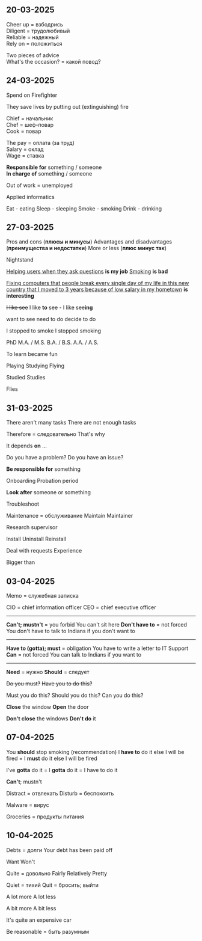 
## 20-03-2025

Cheer up = взбодрись  
Diligent = трудолюбивый  
Reliable = надежный  
	Rely on = положиться  

Two pieces of advice  
What's the occasion? = какой повод?  

## 24-03-2025

Spend on 
Firefighter

They save lives by putting out (extinguishing) fire

Chief = начальник  
Chef = шеф-повар  
Cook = повар  

The pay = оплата (за труд)  
Salary = оклад  
Wage = ставка  

**Responsible for** something / someone  
**In charge of** something / someone  

Out of work = unemployed 

Applied informatics 

Eat - eating
Sleep - sleeping 
Smoke - smoking
Drink - drinking

## 27-03-2025

Pros and cons (**плюсы и минусы**)
Advantages and disadvantages (**преимущества и недостатки**)
More or less (**плюс минус так**)

Nightstand 

<u>Helping users when they ask questions</u> **is my job**
<u>Smoking</u> **is bad**

<u>Fixing computers that people break every single day of my life in this new country that I moved to 3 years because of low salary in my hometown</u> **is interesting**

~~I like see~~
I like **to** see - I like see**ing** 

want to see
need to do
decide to do

I stopped to smoke
I stopped smoking

PhD
M.A. / M.S.
B.A. / B.S.
A.A. / A.S.

To learn became fun 

Playing
Studying
Flying

Studied
Studies

Flies

## 31-03-2025

There aren't many tasks
There are not enough tasks

Therefore = следовательно
That's why 

It depends **on** ...

Do you have a problem?
Do you have an issue?

**Be responsible for** something

Onboarding
Probation period

**Look after** someone or something

Troubleshoot

Maintenance = обслуживание
	Maintain
	Maintainer 

Research supervisor

Install
Uninstall
Reinstall

Deal with requests 
Experience 

Bigger than

## 03-04-2025

Memo = служебная записка

CIO = chief information officer
CEO = chief executive officer


---
**Can't; mustn't** = you forbid
	You can't sit here
**Don't have to** = not forced
	You don't have to talk to Indians if you don't want to

---

**Have to (gotta); must** = obligation
	You have to write a letter to IT Support
**Can** = not forced
	You can talk to Indians if you want to

---

**Need** = нужно
**Should** = следует


~~Do you must?~~
~~Have you to do this?~~

Must you do this?
Should you do this?
Can you do this?

**Close** the window
**Open** the door

**Don't close** the windows
**Don't do** it

## 07-04-2025

You **should** stop smoking (recommendation)
I **have to** do it else I will be fired = I **must** do it else I will be fired 

I've **gotta** do it = I **gotta** do it = I have to do it

**Can't**; mustn't 

Distract = отвлекать
Disturb = беспокоить

Malware = вирус

Groceries = продукты питания

## 10-04-2025

Debts = долги
	Your debt has been paid off 

Want
Won't

Quite = довольно
Fairly
Relatively
Pretty

Quiet = тихий
Quit = бросить; выйти

A lot more
A lot less

A bit more
A bit less

It's quite an expensive car

Be reasonable = быть разумным 
